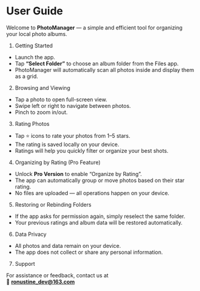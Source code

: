 # User Guide

Welcome to **PhotoManager** — a simple and efficient tool for organizing your local photo albums.



1. Getting Started

  - Launch the app.  
  - Tap **“Select Folder”** to choose an album folder from the Files app.  
  - PhotoManager will automatically scan all photos inside and display them as a grid.



2. Browsing and Viewing

  - Tap a photo to open full-screen view.  
  - Swipe left or right to navigate between photos.  
  - Pinch to zoom in/out.



3. Rating Photos

  - Tap ⭐ icons to rate your photos from 1–5 stars.  
  - The rating is saved locally on your device.  
  - Ratings will help you quickly filter or organize your best shots.



4. Organizing by Rating (Pro Feature)

  - Unlock **Pro Version** to enable “Organize by Rating”.  
  - The app can automatically group or move photos based on their star rating.  
  - No files are uploaded — all operations happen on your device.



5. Restoring or Rebinding Folders

  - If the app asks for permission again, simply reselect the same folder.  
  - Your previous ratings and album data will be restored automatically.



6. Data Privacy

  - All photos and data remain on your device.  
  - The app does not collect or share any personal information.



7. Support

  For assistance or feedback, contact us at  
  📧 **ronustine_dev@163.com**
